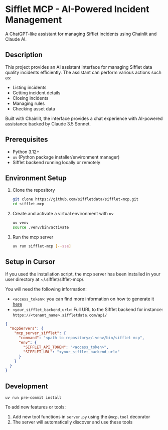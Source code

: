 # Sifflet MCP - AI-Powered Incident Management

A ChatGPT-like assistant for managing Sifflet incidents using Chainlit and Claude AI.

## Description

This project provides an AI assistant interface for managing Sifflet data quality incidents efficiently. The assistant can perform various actions
such as:

- Listing incidents
- Getting incident details
- Closing incidents
- Managing rules
- Checking asset data

Built with Chainlit, the interface provides a chat experience with AI-powered assistance backed by Claude 3.5 Sonnet.

## Prerequisites

- Python 3.12+
- `uv` (Python package installer/environment manager)
- Sifflet backend running locally or remotely

## Environment Setup

1. Clone the repository
   ```bash
   git clone https://github.com/siffletdata/sifflet-mcp.git
   cd sifflet-mcp
   ```

2. Create and activate a virtual environment with `uv`
   ```bash
   uv venv
   source .venv/bin/activate
   ```

3. Run the mcp server
   ```bash
   uv run sifflet-mcp [--sse]
   ```

## Setup in Cursor

If you used the installation script, the mcp server has been installed in your user directory at ~/.sifflet/sifflet-mcp/.

You will need the following information:
- `<access_token>`: you can find more information on how to generate it [here](https://docs.siffletdata.com/docs/generate-an-api-token)
- `<your_sifflet_backend_url>`: Full URL to the Sifflet backend for instance: `https://<tenant_name>.siffletdata.com/api/`

```json
{
  "mcpServers": {
    "mcp_server_sifflet": {
      "command": "<path to repository>/.venv/bin/sifflet-mcp",
      "env": {
        "SIFFLET_API_TOKEN": "<access_token>",
        "SIFFLET_URL": "<your_sifflet_backend_url>"
      }
    }
  }
}
```

## Development

```
uv run pre-commit install
```

To add new features or tools:

1. Add new tool functions in `server.py` using the `@mcp.tool` decorator
2. The server will automatically discover and use these tools
